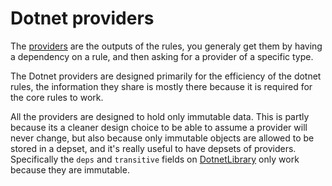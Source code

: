 Dotnet providers
================

The [providers](https://docs.bazel.build/versions/master/skylark/rules.html#providers) are the outputs of 
the rules, you generaly get them by having a dependency on a rule, and then asking for a provider of a specific type.

The Dotnet providers are designed primarily for the efficiency of the dotnet rules, the information
they share is mostly there because it is required for the core rules to work.

All the providers are designed to hold only immutable data. This is partly because its a cleaner
design choice to be able to assume a provider will never change, but also because only immutable
objects are allowed to be stored in a depset, and it's really useful to have depsets of providers.
Specifically the `deps` and `transitive` fields on [DotnetLibrary](api.md#DotnetLibrary) only work
because they are immutable.

